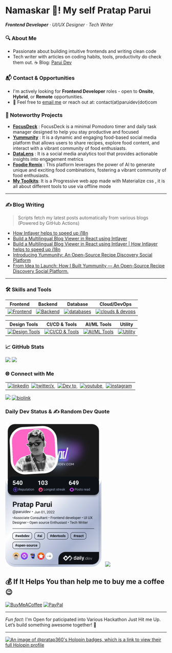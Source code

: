 
# Namaskar 🙏! My self **Pratap Parui** 
_**Frontend Developer** · UI/UX Designer · Tech Writer_  

### 🔍 About Me 
- Passionate about building intuitive frontends and writing clean code  
- Tech writer with articles on coding habits, tools, productivity do check them out. ☕ Blog: [Parui Dev](http://www.paruidev.com)

### 📬 Contact & Opportunities
- I'm actively looking for **Frontend Developer** roles - open to **Onsite**, **Hybrid**, or **Remote** opportunities.
- 📧 Feel free to [email me](mailto:contact@paruidev.com) or reach out at: contact(at)paruidev(dot)com

### 🚧 Noteworthy Projects  
- **[FocusDeck](https://github.com/pratap360/focus-desk)** : FocusDeck is a minimal Pomodoro timer and daily task manager designed to help you stay productive and focused
- **[Yummunity](https://github.com/pratap360/yummunity)** : It is a dynamic and engaging food-based social media platform that allows users to share recipes, explore food content, and interact with a vibrant community of food enthusiasts.
- **[DataLens](https://github.com/pratap360/DataLens)** : It is a social media analytics tool that provides actionable insights into engagement metrics
- **[Foodie Remix](https://github.com/pratap360/foodie-remix)** : This platform leverages the power of AI to generate unique and exciting food combinations, fostering a vibrant community of food enthusiasts.
- **[My Toolkits](https://github.com/pratap360/MyToolKits)**: It is a Progressive web app made with Materialize css , it is all about different tools to use via offline mode
---

### ✍️ Blog Writing  

> Scripts fetch my latest posts automatically from various blogs (Powered by GitHub Actions)
<!-- BLOG-POST-LIST:START -->
- [How Intlayer helps to speed up i18n](https://dev.to/pratap360/how-intlayer-helps-to-speed-up-i18n-4mh2)
- [Build a Multilingual Blog Viewer in React using Intlayer](https://medium.com/@Parui_Pratap/build-a-multilingual-blog-viewer-in-react-using-intlayer-ec1c7ac47653?source=rss-e70db2d95398------2)
- [Build a Multilingual Blog Viewer in React using Intlayer | How Intlayer helps to speed up i18n](https://www.paruidev.com/2025/08/how-intlayer-helps-to-speed-up-i18n.html)
- [Introducing Yummunity: An Open-Source Recipe Discovery Social Platform](https://dev.to/pratap360/introducing-yummunity-an-open-source-recipe-discovery-social-platform-4fgg)
- [From Idea to Launch: How I Built Yummunity — An Open-Source Recipe Discovery Social Platform.](https://medium.com/@Parui_Pratap/from-idea-to-launch-how-i-built-yummunity-a-social-platform-6456af9ee154?source=rss-e70db2d95398------2)
<!-- BLOG-POST-LIST:END -->
---

### 🛠 Skills and Tools

| **Frontend**              | **Backend**                 | **Database**                 | **Cloud/DevOps**               |
|---------------------------|-----------------------------|------------------------------|--------------------------------|
|<a href="https://skillicons.dev"><img src="https://skillicons.dev/icons?i=angular,react,html,css,javascript,typescript,materialui,bootstrap,tailwindcss&theme=dark&perline=3" alt="Frontend"/></a>    | <a href="https://skillicons.dev"><img src="https://skillicons.dev/icons?i=nodejs,expressjs,reactivex,python,django,flask&theme=dark&perline=3" alt="Backend" /></a>      | <a href="https://skillicons.dev"><img src="https://skillicons.dev/icons?i=postgresql,mongodb,firebase,supabase,appwrite,sqlite&theme=dark&perline=3" alt="databases" /></a>   | <a href="https://skillicons.dev"><img src="https://skillicons.dev/icons?i=gcp,azure,aws&theme=dark&perline=3" alt="clouds & devops" /></a>      |


| **Design Tools**          | **CI/CD & Tools**            | **AI/ML Tools**          | **Utility**                  |
|---------------------------|-------------------------------|-------------------------------|-------------------------------|
| <a href="https://skillicons.dev"><img src="https://skillicons.dev/icons?i=figma,xd,illustrator,photoshop&theme=dark&perline=2" alt="Design Tools" /></a>  | <a href="https://skillicons.dev"><img src="https://skillicons.dev/icons?i=git,githubactions,jenkins&theme=dark&perline=3" alt="CI/CD & Tools" /></a>                | <a href="https://skillicons.dev"><img src="https://skillicons.dev/icons?i=tensorflow,scikitlearn,pytorch&theme=dark&perline=3" alt="AI/ML Tools" /></a> |<a href="https://skillicons.dev"><img src="https://skillicons.dev/icons?i=postman,vscode,vscodium,powershell,windows,linux&theme=dark&perline=3" alt="Utility" /></a>             |




### 📈 GitHub Stats  
![](https://github-readme-stats.vercel.app/api?username=pratap360&theme=github_dark_dimmed&hide_border=true&include_all_commits=false&count_private=false)
![](https://nirzak-streak-stats.vercel.app/?user=pratap360&theme=github_dark_dimmed&hide_border=true)
<!--![](https://github-readme-stats.vercel.app/api/top-langs/?username=pratap360&theme=github_dark_dimmed&hide_border=true&include_all_commits=false&count_private=false&layout=compact)-->

<!-- ![](https://github-readme-stats.vercel.app/api?username=pratap360&theme=vue-dark&hide_border=false&include_all_commits=false&count_private=true)
![](https://github-readme-streak-stats.herokuapp.com/?user=pratap360&theme=vue-dark&hide_border=false)
![](https://github-readme-stats.vercel.app/api/top-langs/?username=pratap360&theme=vue-dark&hide_border=false&include_all_commits=false&count_private=true&layout=compact) -->

### 🌐 Connect with Me

<table>
    <tr>
    <td>
    <a href="https://linkedin.com/in/pratap-parui/" target='_blank'>
    <img src="https://skillicons.dev/icons?i=linkedin&theme=dark&perline=15" alt="linkedin" width="40" height="40"/></a>&nbsp;
    <a href="https://twitter.com/parui_pratap" target='_blank'>
    <img src="https://skillicons.dev/icons?i=twitter&theme=dark&perline=15" alt="twitter/x" width="40" height="40"/> </a>&nbsp;
    <a href="https://dev.to/pratap360" target='_blank'>
    <img src="https://skillicons.dev/icons?i=devto&theme=dark&perline=15" alt="Dev to" width="40" height="40"/> </a>&nbsp;
    <a href="https://www.youtube.com/@parui_pratap" target='_blank'>
    <img src="https://go-skill-icons.vercel.app/api/icons?i=youtube" alt="youtube" width="40" height="40"/> </a>&nbsp;
    <a href="https://instagram.com/mr_sumbuddy" target='_blank'>
    <img src="https://skillicons.dev/icons?i=instagram&theme=dark&perline=15" alt="instagram" width="40" height="40"/></a>&nbsp;
    </td>
  </tr>
</table>

![](https://komarev.com/ghpvc/?username=pratap360&style=for-the-badge&color=blueviolet)
[![biolink](https://img.shields.io/badge/Pratap_Parui.bio.link-222?style=for-the-badge&logo=biolink&logoColor=white)](https://pratapparui.bio.link/)


### Daily Dev Status & ✍️ Random Dev Quote
 <a href="https://app.daily.dev/paruidev"><img src="./devcard.png?type=wide&r=4xv" width="300" alt="Pratap Parui's Dev Card"/></a> &nbsp; ![](https://quotes-github-readme.vercel.app/api?type=vetical&theme=radical) 
<!--<a href="https://app.daily.dev/paruidev"><img src="https://api.daily.dev/devcards/v2/0TFbWJjSOcHDGqaxvPOjE.png?type=wide&r=4xv" width="652" alt="Pratap Parui's Dev Card"/></a>--> 

## 💰 If It Helps You than help me to buy me a coffee  😉
  [![BuyMeACoffee](https://img.shields.io/badge/Buy%20Me%20a%20Coffee-ffdd00?style=for-the-badge&logo=buy-me-a-coffee&logoColor=black)](https://buymeacoffee.com/mrparuiweb) [![PayPal](https://img.shields.io/badge/PayPal-00457C?style=for-the-badge&logo=paypal&logoColor=white)](https://paypal.me/pratapparui) 

---
*Fun fact:* I'm Open for paticipated into Various Hackathon Just Hit me Up. Let’s build something awesome together! 🚀

---
[![An image of @pratap360's Holopin badges, which is a link to view their full Holopin profile](https://holopin.me/pratap360)](https://holopin.io/@pratap360)























<!-- ### Hi there 👋  Welcome to Github   -->

<!-- WOW 😮 I know you will here to check this readme raw file 😂 I can read your mind 🧠 if you read this just follow me on github 👍 -->

<!-- I'm Indian Developer 👨‍💻 and currently doing multi-tasking...⌨️
- 🔭 I’m currently working on my personal project name called My toolskit.
- 🌱 I’m currently learning PWA along with React Js ,Go lang ,Google Cloud Platform and even counting 🤔
- 💬 Ask me about any things that realted to Technology 
- :heart_eyes: Open-Source enthusiast passionate about Web Dev,Game dev, Clouds stuffs , AI & ML , IOT Gadgets & a lot more :smirk:
- Always try to learning new things as always but never give up :pray:
- 😄 Pronouns: He / Him
- ⚡ Fun fact: Multi talented 😎🤏
- 📫 How to reach me:   :point_down:  -->

<!-- &nbsp; 
[<img src="https://img.icons8.com/color/48/000000/twitter.png" width="3.5%"/>](https://twitter.com/parui_pratap) &nbsp; 
[<img src="https://img.icons8.com/color/48/000000/linkedin.png" width="3.5%"/>](https://www.linkedin.com/in/pratap-parui-mr-sumbuddy/) &nbsp; 
[<img src="https://img.icons8.com/fluency/48/000000/instagram-new.png" width="3.5%"/>](https://www.instagram.com/mr_sumbuddy/) &nbsp; 
[<img src="https://img.icons8.com/fluency/48/000000/pinterest.png"/>](https://in.pinterest.com/pratapparui/) &nbsp; 
[<img src="https://img.icons8.com/sf-regular-filled/48/000000/medium-logo.png" width="3.5%"/>](https://medium.com/@Parui_Pratap)&nbsp; 
[<img src="https://img.icons8.com/color/48/000000/youtube-play.png" width="3.5%"/>](https://www.youtube.com/channel/UCysg1ppjxHOu2Gdydb7o9Ag) &nbsp; 

&nbsp; 

![Profile Views](https://komarev.com/ghpvc/?username=pratap360&style=flat-square) -->

<!--  Be free to browse my github and give your opinion. -->
<!-- ![Visits Badge](https://badges.pufler.dev/visits/pratap360/pratap360) -->
<!--comment 
**pratap360/pratap360** is a ✨ _special_ ✨ repository because its `README.md` (this file) appears on your GitHub profile.
Here are some ideas to get you started: 
- 👯 I’m looking to collaborate on ...
- 🤔 I’m looking for help with 
-->
